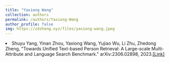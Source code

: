 ```yaml
---
title: "Yaxiong Wang"
collection: authors
permalink: /authors/Yaxiong-Wang
author_profile: false
img: https://zdzheng.xyz/files/yaxiong-wang.jpeg
---
```

 <li> Shuyu Yang,  Yinan Zhou,  Yaxiong Wang,  Yujiao Wu,  Li Zhu,  Zhedong Zheng, &quot;Towards Unified Text-based Person Retrieval: A Large-scale Multi-Attribute and Language Search Benchmark.&quot; arXiv:2306.02898, 2023.<a href='https://zdzheng.xyz/publication/Towards-2023'>[Link]</a> </li>